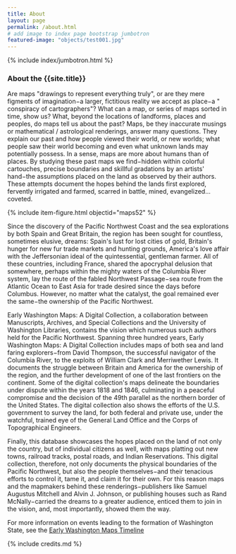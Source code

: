 ```yaml
---
title: About
layout: page
permalink: /about.html
# add image to index page bootstrap jumbotron
featured-image: "objects/test001.jpg"
---
```

{% include index/jumbotron.html %} 

### About the {{site.title}}

Are maps "drawings to represent everything truly", or are they mere figments of imagination−a larger, fictitious reality we accept as place−a " conspiracy of cartographers"? What can a map, or series of maps sorted in time, show us? What, beyond the locations of landforms, places and peoples, do maps tell us about the past? Maps, be they inaccurate musings or mathematical / astrological renderings, answer many questions. They explain our past and how people viewed their world, or new worlds; what people saw their world becoming and even what unknown lands may potentially possess. In a sense, maps are more about humans than of places. By studying these past maps we find−hidden within colorful cartouches, precise boundaries and skillful gradations by an artists' hand−the assumptions placed on the land as observed by their authors. These attempts document the hopes behind the lands first explored, fervently irrigated and farmed, scarred in battle, mined, evangelized…coveted.

{% include item-figure.html objectid="maps52" %}

Since the discovery of the Pacific Northwest Coast and the sea explorations by both Spain and Great Britain, the region has been sought for countless, sometimes elusive, dreams: Spain's lust for lost cities of gold, Britain's hunger for new fur trade markets and hunting grounds, America's love affair with the Jeffersonian ideal of the quintessential, gentleman farmer. All of these countries, including France, shared the apocryphal delusion that somewhere, perhaps within the mighty waters of the Columbia River system, lay the route of the fabled Northwest Passage−sea route from the Atlantic Ocean to East Asia for trade desired since the days before Columbus. However, no matter what the catalyst, the goal remained ever the same−the ownership of the Pacific Northwest. 

Early Washington Maps: A Digital Collection, a collaboration between Manuscripts, Archives, and Special Collections and the University of Washington Libraries, contains the vision which numerous such authors held for the Pacific Northwest. Spanning three hundred years, Early Washington Maps: A Digital Collection includes maps of both sea and land faring explorers−from David Thompson, the successful navigator of the Columbia River, to the exploits of William Clark and Merriwether Lewis. It documents the struggle between Britain and America for the ownership of the region, and the further development of one of the last frontiers on the continent. Some of the digital collection's maps delineate the boundaries under dispute within the years 1818 and 1846, culminating in a peaceful compromise and the decision of the 49th parallel as the northern border of the United States. The digital collection also shows the efforts of the U.S. government to survey the land, for both federal and private use, under the watchful, trained eye of the General Land Office and the Corps of Topographical Engineers.

Finally, this database showcases the hopes placed on the land of not only the country, but of individual citizens as well, with maps platting out new towns, railroad tracks, postal roads, and Indian Reservations. This digital collection, therefore, not only documents the physical boundaries of the Pacific Northwest, but also the people themselves−and their tenacious efforts to control it, tame it, and claim it for their own. For this reason maps and the mapmakers behind these renderings−publishers like Samuel Augustus Mitchell and Alvin J. Johnson, or publishing houses such as Rand McNally−carried the dreams to a greater audience, enticed them to join in the vision, and, most importantly, showed them the way.

For more information on events leading to the formation of Washington State, see the [Early Washington Maps Timeline](timelinetostatehood.html)

{% include credits.md %}
